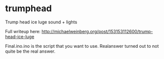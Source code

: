 # trumphead
Trump head ice luge sound + lights

Full writeup here: http://michaelweinberg.org/post/153153112600/trump-head-ice-luge

Final.ino.ino is the script that you want to use.  Realanswer turned out to not quite be the real answer.
